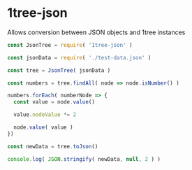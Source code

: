 # 1tree-json

Allows conversion between JSON objects and 1tree instances

```javascript
const JsonTree = require( '1tree-json' )

const jsonData = require( './test-data.json' )

const tree = JsonTree( jsonData )

const numbers = tree.findAll( node => node.isNumber() )

numbers.forEach( numberNode => {
  const value = node.value()

  value.nodeValue *= 2

  node.value( value )
})

const newData = tree.toJson()

console.log( JSON.stringify( newData, null, 2 ) )
```
